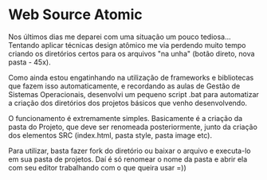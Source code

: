 # Web Source Atomic

Nos últimos dias me deparei com uma situação um pouco tediosa... Tentando aplicar técnicas design atômico me via perdendo muito tempo criando os diretórios certos para os arquivos "na unha" (botão direto, nova pasta - 45x).


Como ainda estou engatinhando na utilização de frameworks e bibliotecas que fazem isso automaticamente, e recordando as aulas de Gestão de Sistemas Operacionais, desenvolvi um pequeno script .bat para automatizar a criação dos diretórios dos projetos básicos que venho desenvolvendo.


O funcionamento é extremamente simples. Basicamente é a criação da pasta do Projeto, que deve ser renomeada posteriormente, junto da criação dos elementos SRC (index.html, pasta style, pasta image etc).

Para utilizar, basta fazer fork do diretório ou baixar o arquivo e executa-lo em sua pasta de projetos. Daí é só renomear o nome da pasta e abrir ela com seu editor trabalhando com o que queira usar =))

